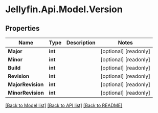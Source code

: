 
# Jellyfin.Api.Model.Version

## Properties

Name | Type | Description | Notes
------------ | ------------- | ------------- | -------------
**Major** | **int** |  | [optional] [readonly] 
**Minor** | **int** |  | [optional] [readonly] 
**Build** | **int** |  | [optional] [readonly] 
**Revision** | **int** |  | [optional] [readonly] 
**MajorRevision** | **int** |  | [optional] [readonly] 
**MinorRevision** | **int** |  | [optional] [readonly] 

[[Back to Model list]](../README.md#documentation-for-models)
[[Back to API list]](../README.md#documentation-for-api-endpoints)
[[Back to README]](../README.md)


